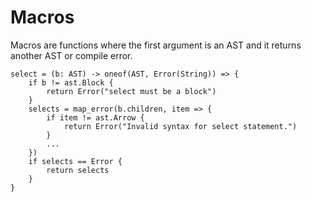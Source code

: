 # Macros

Macros are functions where the first argument is an AST and it returns another AST or compile error.

```
select = (b: AST) -> oneof(AST, Error(String)) => {
    if b != ast.Block {
        return Error("select must be a block") 
    }
    selects = map_error(b.children, item => {
        if item != ast.Arrow {
            return Error("Invalid syntax for select statement.")
        }
        ...
    })
    if selects == Error {
        return selects
    }
}
```
